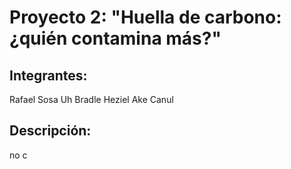 # Proyecto 2: "Huella de carbono: ¿quién contamina más?"

## Integrantes:
Rafael Sosa Uh
Bradle Heziel Ake Canul

## Descripción:

no c

